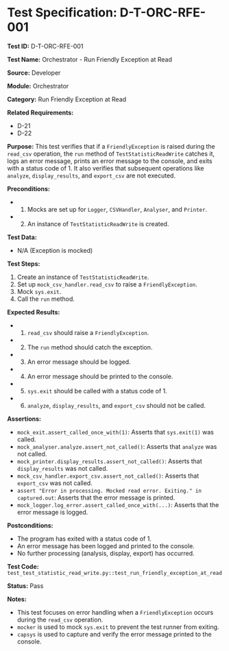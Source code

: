 # Test Specification: D-T-ORC-RFE-001

**Test ID:** D-T-ORC-RFE-001

**Test Name:** Orchestrator - Run Friendly Exception at Read

**Source:** Developer

**Module:** Orchestrator

**Category:** Run Friendly Exception at Read

**Related Requirements:**

*   D-21
*   D-22

**Purpose:**
This test verifies that if a `FriendlyException` is raised during the `read_csv` operation, the `run` method of `TestStatisticReadWrite` catches it, logs an error message, prints an error message to the console, and exits with a status code of 1. It also verifies that subsequent operations like `analyze`, `display_results`, and `export_csv` are not executed.

**Preconditions:**

*   1) Mocks are set up for `Logger`, `CSVHandler`, `Analyser`, and `Printer`.
*   2) An instance of `TestStatisticReadWrite` is created.

**Test Data:**

*   N/A (Exception is mocked)

**Test Steps:**

1.  Create an instance of `TestStatisticReadWrite`.
2.  Set up `mock_csv_handler.read_csv` to raise a `FriendlyException`.
3.  Mock `sys.exit`.
4.  Call the `run` method.

**Expected Results:**

*   1) `read_csv` should raise a `FriendlyException`.
*   2) The `run` method should catch the exception.
*   3) An error message should be logged.
*   4) An error message should be printed to the console.
*   5) `sys.exit` should be called with a status code of 1.
*   6) `analyze`, `display_results`, and `export_csv` should not be called.

**Assertions:**

*   `mock_exit.assert_called_once_with(1)`: Asserts that `sys.exit(1)` was called.
*   `mock_analyser.analyze.assert_not_called()`: Asserts that `analyze` was not called.
*   `mock_printer.display_results.assert_not_called()`: Asserts that `display_results` was not called.
*   `mock_csv_handler.export_csv.assert_not_called()`: Asserts that `export_csv` was not called.
*   `assert "Error in processing. Mocked read error. Exiting." in captured.out`: Asserts that the error message is printed.
*   `mock_logger.log_error.assert_called_once_with(...)`: Asserts that the error message is logged.

**Postconditions:**

*   The program has exited with a status code of 1.
*   An error message has been logged and printed to the console.
*   No further processing (analysis, display, export) has occurred.

**Test Code:** `test_test_statistic_read_write.py::test_run_friendly_exception_at_read`

**Status:** Pass

**Notes:**

*   This test focuses on error handling when a `FriendlyException` occurs during the `read_csv` operation.
*   `mocker` is used to mock `sys.exit` to prevent the test runner from exiting.
*   `capsys` is used to capture and verify the error message printed to the console.
